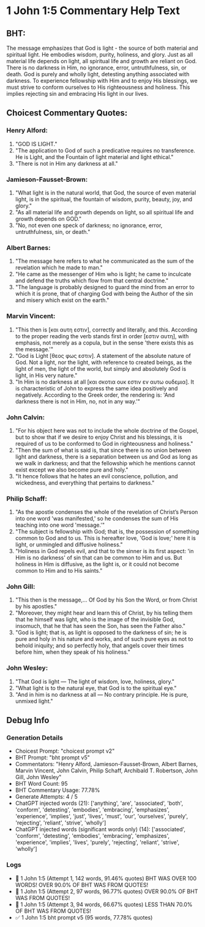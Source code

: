 # 1 John 1:5 Commentary Help Text

## BHT:
The message emphasizes that God is light - the source of both material and spiritual light. He embodies wisdom, purity, holiness, and glory. Just as all material life depends on light, all spiritual life and growth are reliant on God. There is no darkness in Him, no ignorance, error, untruthfulness, sin, or death. God is purely and wholly light, detesting anything associated with darkness. To experience fellowship with Him and to enjoy His blessings, we must strive to conform ourselves to His righteousness and holiness. This implies rejecting sin and embracing His light in our lives.

## Choicest Commentary Quotes:
### Henry Alford:
1. "GOD IS LIGHT."
2. "The application to God of such a predicative requires no transference. He is Light, and the Fountain of light material and light ethical."
3. "There is not in Him any darkness at all."

### Jamieson-Fausset-Brown:
1. "What light is in the natural world, that God, the source of even material light, is in the spiritual, the fountain of wisdom, purity, beauty, joy, and glory."
2. "As all material life and growth depends on light, so all spiritual life and growth depends on GOD."
3. "No, not even one speck of darkness; no ignorance, error, untruthfulness, sin, or death."

### Albert Barnes:
1. "The message here refers to what he communicated as the sum of the revelation which he made to man."
2. "He came as the messenger of Him who is light; he came to inculcate and defend the truths which flow from that central doctrine."
3. "The language is probably designed to guard the mind from an error to which it is prone, that of charging God with being the Author of the sin and misery which exist on the earth."

### Marvin Vincent:
1. "This then is [και αυτη εστιν], correctly and literally, and this. According to the proper reading the verb stands first in order [εστιν αυτη], with emphasis, not merely as a copula, but in the sense 'there exists this as the message.'"
2. "God is Light [θεος φως εστιν]. A statement of the absolute nature of God. Not a light, nor the light, with reference to created beings, as the light of men, the light of the world, but simply and absolutely God is light, in His very nature."
3. "In Him is no darkness at all [και σκοτια ουκ εστιν εν αυτω ουδεμια]. It is characteristic of John to express the same idea positively and negatively. According to the Greek order, the rendering is: 'And darkness there is not in Him, no, not in any way.'"

### John Calvin:
1. "For his object here was not to include the whole doctrine of the Gospel, but to show that if we desire to enjoy Christ and his blessings, it is required of us to be conformed to God in righteousness and holiness."
2. "Then the sum of what is said is, that since there is no union between light and darkness, there is a separation between us and God as long as we walk in darkness; and that the fellowship which he mentions cannot exist except we also become pure and holy."
3. "It hence follows that he hates an evil conscience, pollution, and wickedness, and everything that pertains to darkness."

### Philip Schaff:
1. "As the apostle condenses the whole of the revelation of Christ’s Person into one word 'was manifested,' so he condenses the sum of His teaching into one word 'message.'"
2. "The subject is fellowship with God; that is, the possession of something common to God and to us. This is hereafter love, 'God is love;' here it is light, or unmingled and diffusive holiness."
3. "Holiness in God repels evil, and that to the sinner is its first aspect: 'in Him is no darkness' of sin that can be common to Him and us. But holiness in Him is diffusive, as the light is, or it could not become common to Him and to His saints."

### John Gill:
1. "This then is the message,... Of God by his Son the Word, or from Christ by his apostles."
2. "Moreover, they might hear and learn this of Christ, by his telling them that he himself was light, who is the image of the invisible God, insomuch, that he that has seen the Son, has seen the Father also."
3. "God is light; that is, as light is opposed to the darkness of sin; he is pure and holy in his nature and works, and of such pure eyes as not to behold iniquity; and so perfectly holy, that angels cover their times before him, when they speak of his holiness."

### John Wesley:
1. "That God is light — The light of wisdom, love, holiness, glory."
2. "What light is to the natural eye, that God is to the spiritual eye."
3. "And in him is no darkness at all — No contrary principle. He is pure, unmixed light."


## Debug Info
### Generation Details
- Choicest Prompt: "choicest prompt v2"
- BHT Prompt: "bht prompt v5"
- Commentators: "Henry Alford, Jamieson-Fausset-Brown, Albert Barnes, Marvin Vincent, John Calvin, Philip Schaff, Archibald T. Robertson, John Gill, John Wesley"
- BHT Word Count: 95
- BHT Commentary Usage: 77.78%
- Generate Attempts: 4 / 5
- ChatGPT injected words (21):
	['anything', 'are', 'associated', 'both', 'conform', 'detesting', 'embodies', 'embracing', 'emphasizes', 'experience', 'implies', 'just', 'lives', 'must', 'our', 'ourselves', 'purely', 'rejecting', 'reliant', 'strive', 'wholly']
- ChatGPT injected words (significant words only) (14):
	['associated', 'conform', 'detesting', 'embodies', 'embracing', 'emphasizes', 'experience', 'implies', 'lives', 'purely', 'rejecting', 'reliant', 'strive', 'wholly']

### Logs
- 🔄 1 John 1:5 (Attempt 1, 142 words, 91.46% quotes) BHT WAS OVER 100 WORDS! OVER 90.0% OF BHT WAS FROM QUOTES!
- 🔄 1 John 1:5 (Attempt 2, 97 words, 96.77% quotes) OVER 90.0% OF BHT WAS FROM QUOTES!
- 🔄 1 John 1:5 (Attempt 3, 94 words, 66.67% quotes) LESS THAN 70.0% OF BHT WAS FROM QUOTES!
- ✅ 1 John 1:5 bht prompt v5 (95 words, 77.78% quotes)